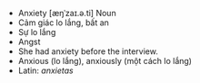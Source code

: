 - Anxiety [æŋˈzaɪ.ə.ti] Noun  
- Cảm giác lo lắng, bất an  
- Sự lo lắng  
- Angst  
- She had anxiety before the interview.  
- Anxious (lo lắng), anxiously (một cách lo lắng)  
- Latin: *anxietas*